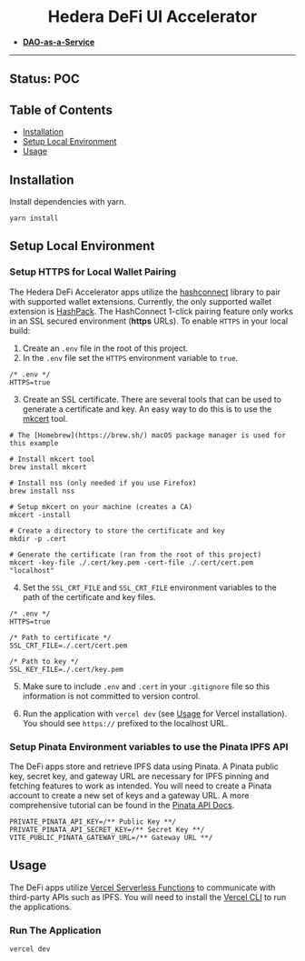 <div align="center">
  <h1>
    Hedera DeFi UI Accelerator
  </h1>
</div>
  
<ul>
  <li><b><a href="https://hashiodao.swirldslabs.com/">DAO-as-a-Service</a></b></li>
</ul>

<hr />


## Status: **POC**

## Table of Contents

- [Installation](#installation)
- [Setup Local Environment](#setup-local-environment)
- [Usage](#usage)

## Installation

Install dependencies with yarn.

```
yarn install
```

## Setup Local Environment 

### Setup HTTPS for Local Wallet Pairing

The Hedera DeFi Accelerator apps utilize the [hashconnect](https://github.com/Hashpack/hashconnect) library to pair with supported wallet extensions. Currently, the only supported wallet extension is [HashPack](https://www.hashpack.app/). The HashConnect 1-click pairing feature only works in an SSL secured environment (**https** URLs). To enable `HTTPS` in your local build:

1. Create an `.env` file in the root of this project.
2. In the `.env` file set the `HTTPS` environment variable to `true`. 

```
/* .env */
HTTPS=true
```

3. Create an SSL certificate. There are several tools that can be used to generate a certificate and key. An easy way to do this is to use the [mkcert](https://github.com/FiloSottile/mkcert) tool.

```
# The [Homebrew](https://brew.sh/) macOS package manager is used for this example

# Install mkcert tool
brew install mkcert

# Install nss (only needed if you use Firefox)
brew install nss

# Setup mkcert on your machine (creates a CA)
mkcert -install

# Create a directory to store the certificate and key
mkdir -p .cert

# Generate the certificate (ran from the root of this project)
mkcert -key-file ./.cert/key.pem -cert-file ./.cert/cert.pem "localhost"
```

4. Set the `SSL_CRT_FILE` and `SSL_CRT_FILE` environment variables to the path of the certificate and key files.

```
/* .env */
HTTPS=true

/* Path to certificate */
SSL_CRT_FILE=./.cert/cert.pem

/* Path to key */
SSL_KEY_FILE=./.cert/key.pem
```

5. Make sure to include `.env` and `.cert` in your `.gitignore` file so this information is not committed to version control.

6. Run the application with `vercel dev` (see [Usage](#usage) for Vercel installation). You should see `https://` prefixed to the localhost URL.

### Setup Pinata Environment variables to use the Pinata IPFS API

The DeFi apps store and retrieve  IPFS data using Pinata. A Pinata public key, secret key, and gateway URL are necessary for IPFS pinning and fetching features to work as intended. You will need to create a Pinata account to create a new set of keys and a gateway URL. A more comprehensive tutorial can be found in the [Pinata API Docs](https://docs.pinata.cloud/docs/welcome-to-pinata).

```
PRIVATE_PINATA_API_KEY=/** Public Key **/
PRIVATE_PINATA_API_SECRET_KEY=/** Secret Key **/
VITE_PUBLIC_PINATA_GATEWAY_URL=/** Gateway URL **/
```

## Usage

The DeFi apps utilize [Vercel Serverless Functions](https://vercel.com/docs/functions/serverless-functions) to communicate with third-party APIs such as IPFS. You will need to install the [Vercel CLI](https://vercel.com/docs/cli) to run the applications.

### Run The Application

```
vercel dev
```
